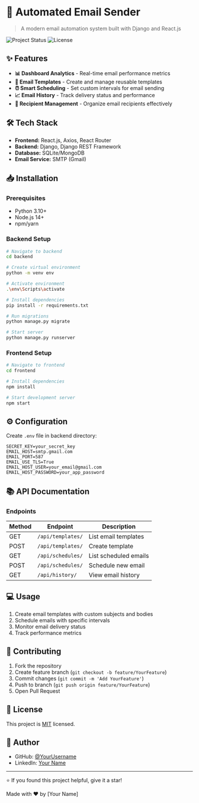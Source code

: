 # 📧 Automated Email Sender

> A modern email automation system built with Django and React.js

![Project Status](https://img.shields.io/badge/status-active-success.svg)
![License](https://img.shields.io/badge/license-MIT-blue.svg)

## ✨ Features

- **📊 Dashboard Analytics** - Real-time email performance metrics
- **📝 Email Templates** - Create and manage reusable templates
- **⏰ Smart Scheduling** - Set custom intervals for email sending
- **📈 Email History** - Track delivery status and performance
- **👥 Recipient Management** - Organize email recipients effectively

## 🛠️ Tech Stack

- **Frontend:** React.js, Axios, React Router
- **Backend:** Django, Django REST Framework
- **Database:** SQLite/MongoDB
- **Email Service:** SMTP (Gmail)

## 📥 Installation

### Prerequisites
- Python 3.10+
- Node.js 14+
- npm/yarn

### Backend Setup
```bash
# Navigate to backend
cd backend

# Create virtual environment
python -m venv env

# Activate environment
.\env\Scripts\activate

# Install dependencies
pip install -r requirements.txt

# Run migrations
python manage.py migrate

# Start server
python manage.py runserver
```

### Frontend Setup
```bash
# Navigate to frontend
cd frontend

# Install dependencies
npm install

# Start development server
npm start
```

## ⚙️ Configuration

Create `.env` file in backend directory:

```env
SECRET_KEY=your_secret_key
EMAIL_HOST=smtp.gmail.com
EMAIL_PORT=587
EMAIL_USE_TLS=True
EMAIL_HOST_USER=your_email@gmail.com
EMAIL_HOST_PASSWORD=your_app_password
```

## 📚 API Documentation

### Endpoints

| Method | Endpoint | Description |
|--------|----------|-------------|
| GET    | `/api/templates/` | List email templates |
| POST   | `/api/templates/` | Create template |
| GET    | `/api/schedules/` | List scheduled emails |
| POST   | `/api/schedules/` | Schedule new email |
| GET    | `/api/history/` | View email history |

## 💻 Usage

1. Create email templates with custom subjects and bodies
2. Schedule emails with specific intervals
3. Monitor email delivery status
4. Track performance metrics

## 🤝 Contributing

1. Fork the repository
2. Create feature branch (`git checkout -b feature/YourFeature`)
3. Commit changes (`git commit -m 'Add YourFeature'`)
4. Push to branch (`git push origin feature/YourFeature`)
5. Open Pull Request

## 📝 License

This project is [MIT](LICENSE) licensed.

## 👤 Author

- GitHub: [@YourUsername](https://github.com/YourUsername)
- LinkedIn: [Your Name](https://linkedin.com/in/YourProfile)

---

⭐️ If you found this project helpful, give it a star!

Made with ❤️ by [Your Name]
